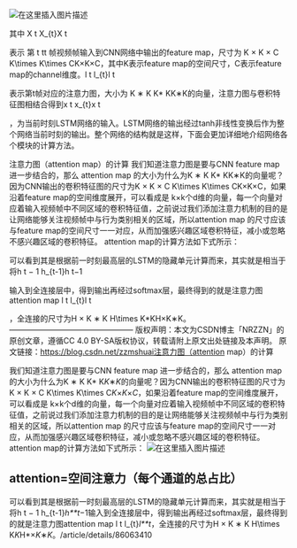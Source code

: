 ![在这里插入图片描述](https://img-blog.csdnimg.cn/20190108104811520.png?x-oss-process=image/watermark,type_ZmFuZ3poZW5naGVpdGk,shadow_10,text_aHR0cHM6Ly9ibG9nLmNzZG4ubmV0L3p6bXNodWFp,size_16,color_FFFFFF,t_70)

其中 X t X_{t}X 
t

 表示 第 t tt 帧视频帧输入到CNN网络中输出的feature map，尺寸为 K × K × C K\times K\times CK×K×C，其中K表示feature map的空间尺寸，C表示feature map的channel维度。l t l_{t}l 
t

  表示第t帧对应的注意力图，大小为 K ∗ K K* KK∗K的向量，注意力图与卷积特征图相结合得到x t x_{t}x 
t

 ，为当前时刻LSTM网络的输入。LSTM网络的输出经过tanh非线性变换后作为整个网络当前时刻的输出。整个网络的结构就是这样，下面会更加详细地介绍网络各个模块的计算方法。

注意力图（attention map）的计算
我们知道注意力图是要与CNN feature map 进一步结合的，那么 attention map 的大小为什么为K ∗ K K* KK∗K的向量呢？因为CNN输出的卷积特征图的尺寸为K × K × C K\times K\times CK×K×C，如果沿着feature map的空间维度展开，可以看成是 k×k个d维的向量，每一个向量对应着输入视频帧中不同区域的卷积特征值，之前说过我们添加注意力机制的目的是让网络能够关注视频帧中与行为类别相关的区域，所以attention map 的尺寸应该与feature map的空间尺寸一一对应，从而加强感兴趣区域卷积特征，减小或忽略不感兴趣区域的卷积特征。
attention map的计算方法如下式所示：

可以看到其是根据前一时刻最高层的LSTM的隐藏单元计算而来，其实就是相当于将h t − 1 h_{t-1}h 
t−1

 输入到全连接层中，得到输出再经过softmax层，最终得到的就是注意力图attention map l t l_{t}l 
t

 ，全连接的尺寸为H × K ∗ K H\times K*KH×K∗K。
————————————————
版权声明：本文为CSDN博主「NRZZN」的原创文章，遵循CC 4.0 BY-SA版权协议，转载请附上原文出处链接及本声明。
原文链接：https://blog.csdn.net/zzmshuai注意力图（attention map）的计算

我们知道注意力图是要与CNN feature map 进一步结合的，那么 attention map 的大小为什么为K ∗ K K* K*K*∗*K*的向量呢？因为CNN输出的卷积特征图的尺寸为K × K × C K\times K\times C*K*×*K*×*C*，如果沿着feature map的空间维度展开，可以看成是 k×k个d维的向量，每一个向量对应着输入视频帧中不同区域的卷积特征值，之前说过我们添加注意力机制的目的是让网络能够关注视频帧中与行为类别相关的区域，所以attention map 的尺寸应该与feature map的空间尺寸一一对应，从而加强感兴趣区域卷积特征，减小或忽略不感兴趣区域的卷积特征。
attention map的计算方法如下式所示：
![在这里插入图片描述](https://img-blog.csdnimg.cn/20190108111140430.png)

## attention=空间注意力（每个通道的总占比）



可以看到其是根据前一时刻最高层的LSTM的隐藏单元计算而来，其实就是相当于将h t − 1 h_{t-1}*h**t*−1​输入到全连接层中，得到输出再经过softmax层，最终得到的就是注意力图attention map l t l_{t}*l**t*​，全连接的尺寸为H × K ∗ K H\times K*K*H*×*K*∗*K*。/article/details/86063410